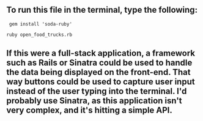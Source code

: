 ## To run this file in the terminal, type the following:
` gem install 'soda-ruby'`

`ruby open_food_trucks.rb`


## If this were a full-stack application, a framework such as Rails or Sinatra could be used to handle the data being displayed on the front-end. That way buttons could be used to capture user input instead of the user typing into the terminal. I'd probably use Sinatra, as this application isn't very complex, and it's hitting a simple API.
